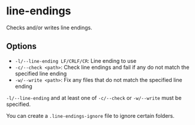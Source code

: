 # line-endings

Checks and/or writes line endings.

## Options

- `-l/--line-ending LF/CRLF/CR`: Line ending to use
- `-c/--check <path>`: Check line endings and fail if any do not match the specified line ending
- `-w/--write <path>`: Fix any files that do not match the specified line ending

`-l/--line-ending` and at least one of `-c/--check` or `-w/--write` must be specified.

You can create a `.line-endings-ignore` file to ignore certain folders.
